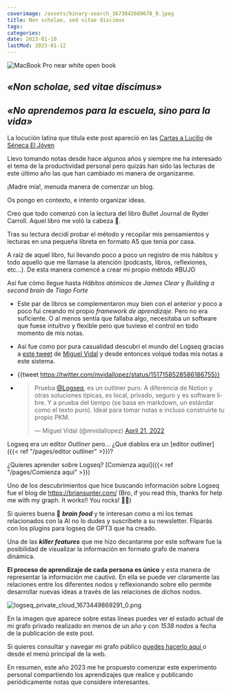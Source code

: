 ```yaml
---
coverimage: /assets/binary-search_1673042669678_0.jpeg
title: Non scholae, sed vitae discimus
tags:
categories:
date: 2023-01-10
lastMod: 2023-01-12
---
```

![MacBook Pro near white open book](https://images.unsplash.com/photo-1501504905252-473c47e087f8?crop=entropy&cs=tinysrgb&fit=max&fm=jpg&ixid=mnwyndywndl8mhwxfhnlyxjjahwyfhx3cml0aw5nfgvufdb8fhx8mty3mzm2nzu2mg&ixlib=rb-4.0.3&q=80&w=400)

## *«Non scholae, sed vitae discimus»*

## *«No aprendemos para la escuela, sino para la vida»*

La locución latina que titula este post apareció en las [Cartas a Lucilio](https://es.wikipedia.org/wiki/Cartas_a_Lucilio) de [Séneca El Jóven](https://es.wikipedia.org/wiki/S%C3%A9neca)

Llevo tomando notas desde hace algunos años y siempre me ha interesado el tema de la productividad personal pero quizás han sido las lecturas de este último año las que han cambiado mi manera de organizarme.

¡Madre mía!, menuda manera de comenzar un blog.

Os pongo en contexto, e intento organizar ideas.

Creo que todo comenzó con la lectura del libro Bullet Journal de Ryder Carroll. Aquel libro me voló la cabeza 🤯.

Tras su lectura decidí probar el método y recopilar mis pensamientos y lecturas en una pequeña libreta en formato A5 que tenía por casa.

A raíz de aquel libro, fui llevando poco a poco un registro de mis hábitos y todo aquello que me llamase la atención (podcasts, libros, reflexiones, etc...). De esta manera comencé a crear mi propio método #BUJO

Así fue cómo llegue hasta *Hábitos atómicos* de *James Clear* y *Building a second brain* de *Tiago Forte*

  + Este par de libros se complementaron muy bien con el anterior y poco a poco fui creando mi propio *framework de aprendizaje*. Pero no era suficiente. O al menos sentía que fallaba algo, necesitaba un software que fuese intuitivo y flexible pero que tuviese el control en todo momento de mis notas.

  + Así fue como por pura casualidad descubrí el mundo del Logseq gracias a [este tweet](https://twitter.com/mvidallopez/status/1517158528586186755) de [Miguel Vidal](https://twitter.com/mvidallopez) y desde entonces volqué todas mis notas a este sistema.

  + {{tweet https://twitter.com/mvidallopez/status/1517158528586186755}}

  + <blockquote class="twitter-tweet"><p lang="es" dir="ltr">Prueba <a href="https://twitter.com/logseq?ref_src=twsrc%5Etfw">@Logseq</a>, es un outliner puro. A diferencia de Notion y otras soluciones típicas, es local, privado, seguro y es software libre. Y a prueba del tiempo (se basa en markdown, un estándar como el texto puro). Ideal para tomar notas e incluso construirte tu propio PKM.</p>&mdash; Miguel Vidal (@mvidallopez) <a href="https://twitter.com/mvidallopez/status/1517158528586186755?ref_src=twsrc%5Etfw">April 21, 2022</a></blockquote> <script async src="https://platform.twitter.com/widgets.js" charset="utf-8"></script>

Logseq era un editor *Outliner* pero... ¿Qué diablos era un [editor outliner]({{< ref "/pages/editor outliner" >}})?

¿Quieres aprender sobre Logseq? [Comienza aquí]({{< ref "/pages/Comienza aqui" >}})

Uno de los descubrimientos que hice buscando información sobre Logseq fue el blog de https://briansunter.com/
(Bro, if you read this, thanks for help me with my graph. It works!! You rocks! 🤘😎)

Si quieres buena  🧠 ***brain food*** y te interesan como a mi los temas relacionados con la AI no lo dudes y suscríbete a su newsletter. Fliparás con los plugins para logseq de GPT3 que ha creado.

Una de las ***killer features*** que me hizo decantarme por este software fue la posibilidad de visualizar la información en formato grafo de manera dinámica. 

**El proceso de aprendizaje de cada persona es único** y esta manera de representar la información me cautivó. En ella se puede ver claramente las relaciones entre los diferentes nodos y reflexionando sobre ello permite desarrollar nuevas ideas a través de las relaciones de dichos nodos.

![logseq_private_cloud_1673449869291_0.png](/assets/logseq_private_cloud_1673449869291_0_1673515598987_0.png)

En la imagen que aparece sobre estas líneas puedes ver el estado actual de mi grafo privado realizado en menos de un año y con *1538 nodos* a fecha de la publicación de este post.

Si quieres consultar y navegar mi grafo público [puedes hacerlo aquí ](https://javimostoles.github.io/graph/#/graph) o desde el menú principal de la web.

En resumen, este año 2023 me he propuesto comenzar este experimento personal compartiendo los aprendizajes que realice y publicando periódicamente notas que considere interesantes.
